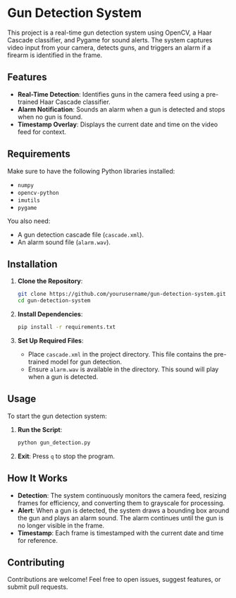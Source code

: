 # Gun Detection System

This project is a real-time gun detection system using OpenCV, a Haar Cascade classifier, and Pygame for sound alerts. The system captures video input from your camera, detects guns, and triggers an alarm if a firearm is identified in the frame.

## Features

- **Real-Time Detection**: Identifies guns in the camera feed using a pre-trained Haar Cascade classifier.
- **Alarm Notification**: Sounds an alarm when a gun is detected and stops when no gun is found.
- **Timestamp Overlay**: Displays the current date and time on the video feed for context.

## Requirements

Make sure to have the following Python libraries installed:

- `numpy`
- `opencv-python`
- `imutils`
- `pygame`

You also need:
- A gun detection cascade file (`cascade.xml`).
- An alarm sound file (`alarm.wav`).

## Installation

1. **Clone the Repository**:
   ```bash
   git clone https://github.com/yourusername/gun-detection-system.git
   cd gun-detection-system
   ```

2. **Install Dependencies**:
   ```bash
   pip install -r requirements.txt
   ```

3. **Set Up Required Files**:
   - Place `cascade.xml` in the project directory. This file contains the pre-trained model for gun detection.
   - Ensure `alarm.wav` is available in the directory. This sound will play when a gun is detected.

## Usage

To start the gun detection system:

1. **Run the Script**:
   ```bash
   python gun_detection.py
   ```

2. **Exit**: Press `q` to stop the program.

## How It Works

- **Detection**: The system continuously monitors the camera feed, resizing frames for efficiency, and converting them to grayscale for processing.
- **Alert**: When a gun is detected, the system draws a bounding box around the gun and plays an alarm sound. The alarm continues until the gun is no longer visible in the frame.
- **Timestamp**: Each frame is timestamped with the current date and time for reference.

## Contributing

Contributions are welcome! Feel free to open issues, suggest features, or submit pull requests.
